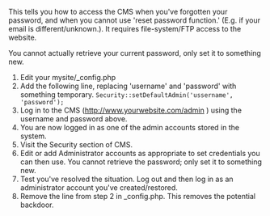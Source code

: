 This tells you how to access the CMS when you've forgotten your password, and when you cannot use 'reset password
function.' (E.g. if your email is different/unknown.). It requires file-system/FTP access to the website.

You cannot actually retrieve your current password, only set it to something new.

1.  Edit your mysite/_config.php
2.  Add the following line, replacing 'username' and 'password' with something temporary. `Security::setDefaultAdmin('ussername', 'password');`
1.  Log in to the CMS (http://www.yourwebsite.com/admin ) using the username and password above.
2.  You are now logged in as one of the admin accounts stored in the system.
3.  Visit the Security section of CMS.
4.  Edit or add Administrator accounts as appropriate to set credentials you can then use. You cannot retrieve the
password; only set it to something new.
5.  Test you've resolved the situation. Log out and then log in as an administrator account you've created/restored.
6.  Remove the line from step 2 in _config.php. This removes the potential backdoor.
